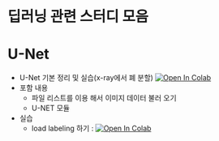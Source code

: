 # 딥러닝 관련 스터디 모음 

# U-Net 
- U-Net 기본 정리 및 실습(x-ray에서 폐 분할) [![Open In Colab](https://colab.research.google.com/assets/colab-badge.svg)](https://colab.research.google.com/github/crimama/DL_study/blob/main/U_net_basic_practice.ipynb)
- 포함 내용 
  -  파일 리스트를 이용 해서 이미지 데이터 불러 오기 
  -  U-NET 모듈 
- 실습
  -  load labeling 하기 : [![Open In Colab](https://colab.research.google.com/assets/colab-badge.svg)](https://colab.research.google.com/github/crimama/DL_study/blob/main/unet_practice_load.ipynb)
  






